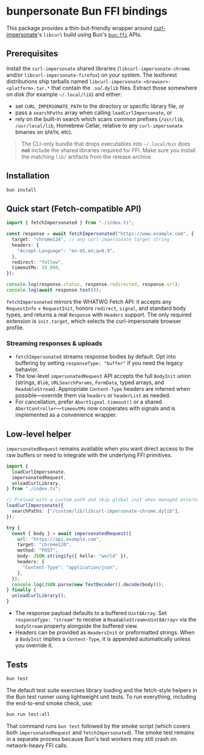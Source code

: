# bunpersonate Bun FFI bindings

This package provides a thin-but-friendly wrapper around [curl-impersonate](https://github.com/lexiforest/curl-impersonate)'s `libcurl` build using Bun's [`bun:ffi`](https://bun.sh/docs/api/ffi) APIs.

## Prerequisites

Install the `curl-impersonate` shared libraries (`libcurl-impersonate-chrome` and/or `libcurl-impersonate-firefox`) on your system. The lexiforest distributions ship tarballs named `libcurl-impersonate-<browser>-<platform>.tar.*` that contain the `.so`/`.dylib` files. Extract those somewhere on disk (for example `~/.local/lib`) and either:

- set `CURL_IMPERSONATE_PATH` to the directory or specific library file, or
- pass a `searchPaths` array when calling `loadCurlImpersonate`, or
- rely on the built-in search which scans common prefixes (`/usr/lib`, `/usr/local/lib`, Homebrew Cellar, relative to any `curl-impersonate` binaries on `$PATH`, etc).

> The CLI-only bundle that drops executables into `~/.local/bin` does **not** include the shared libraries required for FFI. Make sure you install the matching `lib/` artifacts from the release archive.

## Installation

```bash
bun install
```

## Quick start (Fetch-compatible API)

```ts
import { fetchImpersonated } from "./index.ts";

const response = await fetchImpersonated("https://www.example.com", {
  target: "chrome124", // any curl-impersonate target string
  headers: {
    "Accept-Language": "en-US,en;q=0.9",
  },
  redirect: "follow",
  timeoutMs: 10_000,
});

console.log(response.status, response.redirected, response.url);
console.log(await response.text());
```

`fetchImpersonated` mirrors the WHATWG Fetch API: it accepts any `RequestInfo` + `RequestInit`, honors `redirect`, `signal`, and standard body types, and returns a real `Response` with `Headers` support. The only required extension is `init.target`, which selects the curl-impersonate browser profile.

### Streaming responses & uploads

- `fetchImpersonated` streams response bodies by default. Opt into buffering by setting `responseType: "buffer"` if you need the legacy behavior.
- The low-level `impersonatedRequest` API accepts the full `BodyInit` union (strings, `Blob`, `URLSearchParams`, `FormData`, typed arrays, and `ReadableStream`). Appropriate `Content-Type` headers are inferred when possible—override them via `headers` or `headerList` as needed.
- For cancellation, prefer `AbortSignal.timeout()` or a shared `AbortController`—`timeoutMs` now cooperates with signals and is implemented as a convenience wrapper.

## Low-level helper

`impersonatedRequest` remains available when you want direct access to the raw buffers or need to integrate with the underlying FFI primitives.

```ts
import {
  loadCurlImpersonate,
  impersonatedRequest,
  unloadCurlLibrary,
} from "./index.ts";

// Preload with a custom path and skip global init when managed externally
loadCurlImpersonate({
  searchPaths: ["/custom/lib/libcurl-impersonate-chrome.dylib"],
});

try {
  const { body } = await impersonatedRequest({
    url: "https://api.example.com",
    target: "chrome120",
    method: "POST",
    body: JSON.stringify({ hello: "world" }),
    headers: {
      "Content-Type": "application/json",
    },
  });
  console.log(JSON.parse(new TextDecoder().decode(body)));
} finally {
  unloadCurlLibrary();
}
```

- The response payload defaults to a buffered `Uint8Array`. Set `responseType: "stream"` to receive a `ReadableStream<Uint8Array>` via the `bodyStream` property alongside the buffered view.
- Headers can be provided as `HeadersInit` or preformatted strings. When a `BodyInit` implies a `Content-Type`, it is appended automatically unless you override it.

## Tests

```bash
bun test
```

The default test suite exercises library loading and the fetch-style helpers in the Bun test runner using lightweight unit tests. To run everything, including the end-to-end smoke check, use:

```bash
bun run test:all
```

That command runs `bun test` followed by the smoke script (which covers both `impersonatedRequest` and `fetchImpersonated`). The smoke test remains in a separate process because Bun's test workers may still crash on network-heavy FFI calls.
